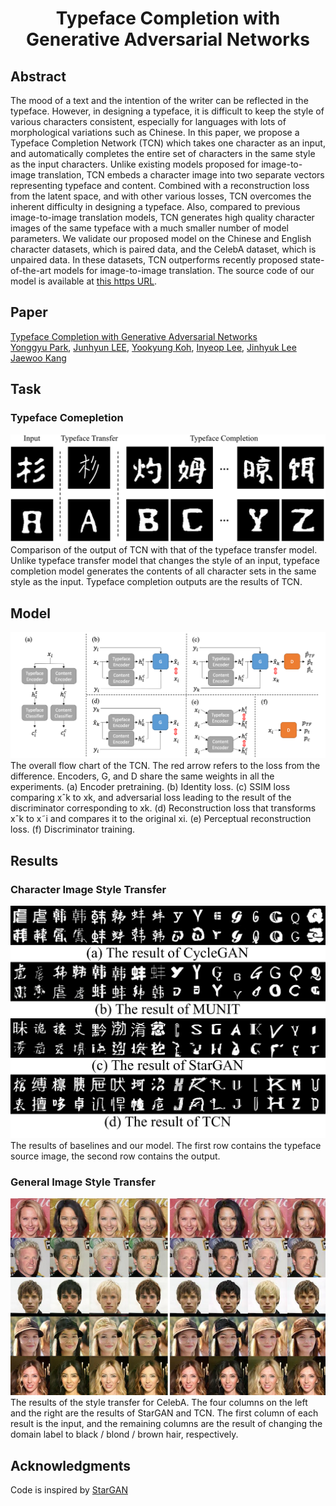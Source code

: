 # <center>Typeface Completion with Generative Adversarial Networks

## Abstract
The mood of a text and the intention of the writer can be reflected in the typeface. However, in designing a typeface, it is difficult to keep the style of various characters consistent, especially for languages with lots of morphological variations such as Chinese. In this paper, we propose a Typeface Completion Network (TCN) which takes one character as an input, and automatically completes the entire set of characters in the same style as the input characters. Unlike existing models proposed for image-to-image translation, TCN embeds a character image into two separate vectors representing typeface and content. Combined with a reconstruction loss from the latent space, and with other various losses, TCN overcomes the inherent difficulty in designing a typeface. Also, compared to previous image-to-image translation models, TCN generates high quality character images of the same typeface with a much smaller number of model parameters. We validate our proposed model on the Chinese and English character datasets, which is paired data, and the CelebA dataset, which is unpaired data. In these datasets, TCN outperforms recently proposed state-of-the-art models for image-to-image translation. The source code of our model is available at [this https URL](https://github.com/yongqyu/TCN).

## Paper
[Typeface Completion with Generative Adversarial Networks](http://arxiv.org/abs/1811.03762) <br />
[Yonggyu Park](https://github.com/yongqyu), [Junhyun LEE](https://github.com/LeeJunHyun), [Yookyung Koh](https://github.com/yookyungKoh), [Inyeop Lee](https://github.com/inyeoplee77), [Jinhyuk Lee](https://github.com/jhyuklee) [Jaewoo Kang](http://infos.korea.ac.kr/kang/)

## Task
### Typeface Comepletion
![Task](imgs/task.png)<br/>
 Comparison of the output of TCN with that of the typeface transfer model. Unlike typeface transfer model that
 changes the style of an input, typeface completion model generates the contents of all character sets in the same style as the input. Typeface completion outputs are the results of TCN.

## Model
![Model](imgs/overall.png)<br/>
 The overall flow chart of the TCN. The red arrow refers to the loss from the difference. Encoders, G, and D share the same weights in all the experiments. (a) Encoder pretraining. (b) Identity loss. (c) SSIM loss comparing xˆk to xk, and adversarial loss leading to the result of the discriminator corresponding to xk. (d) Reconstruction loss that transforms xˆk to x˜i and compares it to the original xi. (e) Perceptual reconstruction loss. (f) Discriminator training.

## Results
### Character Image Style Transfer

![Results](imgs/results.png)<br/>
The results of baselines and our model. The first row contains the typeface source image, the second row contains the output.

### General Image Style Transfer
![General](imgs/genimg.png)<br/>
The results of the style transfer for CelebA. The four columns on the left and the right are the results of StarGAN and TCN. The first column of each result is the input, and the remaining columns are the result of changing the domain label to black / blond / brown hair, respectively.

## Acknowledgments
Code is inspired by [StarGAN](https://github.com/yunjey/StarGAN)

